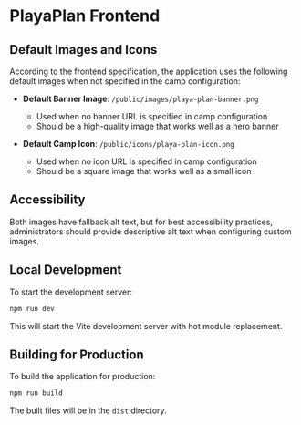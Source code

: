 # PlayaPlan Frontend

## Default Images and Icons

According to the frontend specification, the application uses the following default images when not specified in the camp configuration:

- **Default Banner Image**: `/public/images/playa-plan-banner.png`
  - Used when no banner URL is specified in camp configuration
  - Should be a high-quality image that works well as a hero banner

- **Default Camp Icon**: `/public/icons/playa-plan-icon.png`
  - Used when no icon URL is specified in camp configuration
  - Should be a square image that works well as a small icon

## Accessibility

Both images have fallback alt text, but for best accessibility practices, administrators should provide descriptive alt text when configuring custom images.

## Local Development

To start the development server:

```bash
npm run dev
```

This will start the Vite development server with hot module replacement.

## Building for Production

To build the application for production:

```bash
npm run build
```

The built files will be in the `dist` directory. 